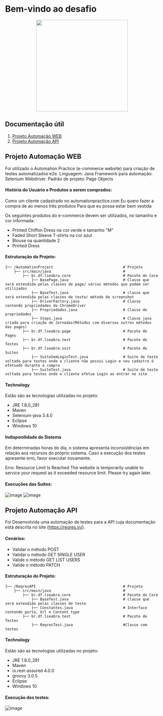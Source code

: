 # Bem-vindo ao desafio

<div align="center">
  <img src="https://www.inbenta.com/wp-content/uploads/2016/11/LojasRennerLogo500x500_2015.jpg" width="300px"/>
</div>


## Documentação útil

1. [Projeto Automação WEB](https://github.com/LuisFelipeSeabra/prova_renner/tree/master/AutomationProject)
2. [Projeto Automação API](https://github.com/LuisFelipeSeabra/prova_renner/tree/master/RegresAPI)


## Projeto Automação WEB
Foi utilizado o Automation Practice (e-commerce website) para criação de testes automatizados e2e.
Linguagem: Java
Framework para automação: Selenium Webdriver.
Padrão de projeto: Page Objects


#### História do Usuário e Produtos a serem comprados:
Como um cliente cadastrado no automationpractice.com
Eu quero fazer a compra de ao menos três produtos
Para que eu possa estar bem vestida

Os seguintes produtos do e-commerce devem ser utilizados, no tamanho e cor informada:
 - Printed Chiffon Dress na cor verde e tamanho "M"
 - Faded Short Sleeve T-shirts na cor azul
 - Blouse na quantidade 2
 - Printed Dress



#### Estruturação do Projeto:
```
├── /AutomationProject                                # Projeto                                                                                          
    ├── src/main/java                                 #                                                                                                         
        ├── br.df.lseabra.core                        # Pacote de Core                                                                                        
            ├── BasePage.java                         # Classe que será extendida pelas classes de page/ vários métodos que podem ser utilizados
            ├── BaseTest.java                         # classe que será extendida pelas classes de teste/ método de screenshot
            ├── DriverFactory.java                    # Classe contendo propriedades do ChromeDriver
            ├── Propriedades.java                     # Classe de propriedades
            ├── Steps.java                            # Classe java criada para criação de Jornadas(Métodos com diversos outros métodos das pages)
        ├── br.df.lseabra.page                        # Pacote de Pages
        ├── br.df.lseabra.test                        # Pacote de Testes
        ├── br.df.lseabra.suit                        # Pacote de Suites
            ├── SuiteSemLoginTest.java                # Suite de teste voltada para testes onde o cliente não possui Login e seu cadastro é efetuado durante a compra
            ├── SuiteTest.java                        # Suite de teste voltada para testes onde o cliente efetua Login ao entrar no site
```

#### Technology

Estão são as tecnologias utilizadas no projeto:
  * JRE 1.8.0_281
  * Maven
  * Selenium-java 3.4.0
  * Eclipse
  * Windows 10

#### Indisponilidade do Sistema 
Em determinadas horas do dia, o sistema apresenta inconsistências em relação aos recursos do próprio sistema. Caso a execução dos testes apresente erro, favor executar novamente.

Erro:
Resource Limit Is Reached
The website is temporarily unable to service your request as it exceeded resource limit. Please try again later.

#### Execuções das Suites:

![image](https://user-images.githubusercontent.com/49051123/116761573-6662e580-a9ee-11eb-8e93-33ed61bb99e8.png)
![image](https://user-images.githubusercontent.com/49051123/116761604-7d093c80-a9ee-11eb-873b-23980622381a.png)


## Projeto Automação API
Foi Desenvolvida uma automação de testes para a API cuja documentação está descrita no site (https://reqres.in/).

#### Cenários:
- Validar o método POST 
- Validar o método GET SINGLE USER
- Valide o método GET LIST USERS
- Valide o método PATCH

#### Estruturação do Projeto:
```
├── /ReqresAPI                                        # Projeto                                                                                          
    ├── src/main/java                                 #                                                                                                         
        ├── br.df.lseabra.core                        # Pacote de Core                                                                                        
            ├── BaseTest.java                         # classe que será extendida pelas classes de teste
            ├── Constantes.java                       # Interface contendo porta, Url e Content type
        ├── br.df.lseabra.test                        # Pacote de Testes
            ├── ReqresTest.java                       #Classe com testes
```
#### Technology

Estão são as tecnologias utilizadas no projeto:
  * JRE 1.8.0_281
  * Maven
  * io.rest-assured 4.0.0 
  * groovy 3.0.5
  * Eclipse
  * Windows 10

#### Execução dos testes:

![image](https://user-images.githubusercontent.com/49051123/116761488-30bdfc80-a9ee-11eb-9427-db2e093b59fd.png)


